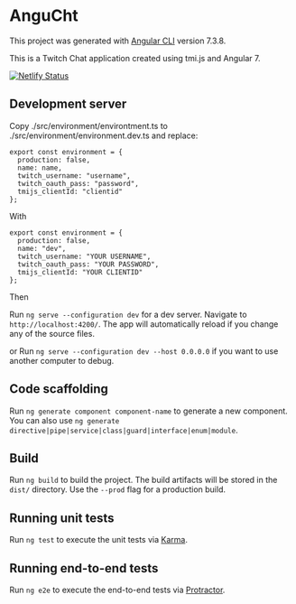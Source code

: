 # AnguCht

This project was generated with [Angular CLI](https://github.com/angular/angular-cli) version 7.3.8.

This is a Twitch Chat application created using tmi.js and Angular 7.

[![Netlify Status](https://api.netlify.com/api/v1/badges/dfc1648a-81d2-4987-888c-77947ccb840d/deploy-status)](https://app.netlify.com/sites/elastic-borg-0e66e5/deploys)

## Development server

Copy ./src/environment/environtment.ts to ./src/environment/environment.dev.ts and replace:

```
export const environment = {
  production: false,
  name: name,
  twitch_username: "username",
  twitch_oauth_pass: "password",
  tmijs_clientId: "clientid"
};
```

With

```
export const environment = {
  production: false,
  name: "dev",
  twitch_username: "YOUR USERNAME",
  twitch_oauth_pass: "YOUR PASSWORD",
  tmijs_clientId: "YOUR CLIENTID"
};
```

Then

Run `ng serve --configuration dev` for a dev server. Navigate to `http://localhost:4200/`. The app will automatically reload if you change any of the source files.

or Run `ng serve --configuration dev --host 0.0.0.0` if you want to use another computer to debug.

## Code scaffolding

Run `ng generate component component-name` to generate a new component. You can also use `ng generate directive|pipe|service|class|guard|interface|enum|module`.

## Build

Run `ng build` to build the project. The build artifacts will be stored in the `dist/` directory. Use the `--prod` flag for a production build.

## Running unit tests

Run `ng test` to execute the unit tests via [Karma](https://karma-runner.github.io).

## Running end-to-end tests

Run `ng e2e` to execute the end-to-end tests via [Protractor](http://www.protractortest.org/).

<!--
## Further help

To get more help on the Angular CLI use `ng help` or go check out the [Angular CLI README](https://github.com/angular/angular-cli/blob/master/README.md). -->
